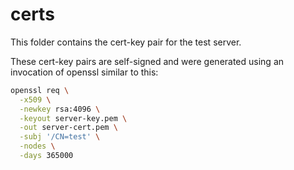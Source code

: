 # certs

This folder contains the cert-key pair for the test server.

These cert-key pairs are self-signed and were generated using an
invocation of openssl similar to this:

```bash
openssl req \
  -x509 \
  -newkey rsa:4096 \
  -keyout server-key.pem \
  -out server-cert.pem \
  -subj '/CN=test' \
  -nodes \
  -days 365000
```
